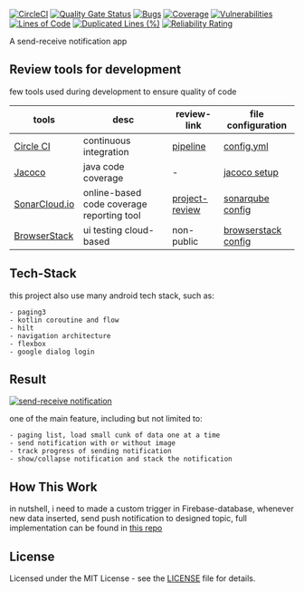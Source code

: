 
[![CircleCI](https://circleci.com/gh/circleci/circleci-docs.svg?style=svg&circle-token=1968f1d0945ea1079dba54e88a2bd3037d31985e)](https://circleci.com/gh/daya-pangestu/tugas-akhir)
[![Quality Gate Status](https://sonarcloud.io/api/project_badges/measure?project=com.daya.taha&metric=alert_status)](https://sonarcloud.io/dashboard?id=com.daya.taha)
[![Bugs](https://sonarcloud.io/api/project_badges/measure?project=com.daya.taha&metric=bugs)](https://sonarcloud.io/dashboard?id=com.daya.taha)
[![Coverage](https://sonarcloud.io/api/project_badges/measure?project=com.daya.taha&metric=coverage)](https://sonarcloud.io/dashboard?id=com.daya.taha)
[![Vulnerabilities](https://sonarcloud.io/api/project_badges/measure?project=com.daya.taha&metric=vulnerabilities)](https://sonarcloud.io/dashboard?id=com.daya.taha)
[![Lines of Code](https://sonarcloud.io/api/project_badges/measure?project=com.daya.taha&metric=ncloc)](https://sonarcloud.io/dashboard?id=com.daya.taha)
[![Duplicated Lines (%)](https://sonarcloud.io/api/project_badges/measure?project=com.daya.taha&metric=duplicated_lines_density)](https://sonarcloud.io/dashboard?id=com.daya.taha)
[![Reliability Rating](https://sonarcloud.io/api/project_badges/measure?project=com.daya.taha&metric=reliability_rating)](https://sonarcloud.io/dashboard?id=com.daya.taha)

A send-receive notification app 

## Review tools for development

few tools used during development to ensure quality of code 

|tools|desc|review-link|file configuration
|----|----|----|----|
| [Circle CI](https://circleci.com) | continuous integration | [pipeline](https://circleci.com/gh/daya-pangestu/tugas-akhir)  | [config.yml](.circleci/config.yml) |
| [Jacoco](https://www.eclemma.org/jacoco/) | java code coverage | - | [jacoco setup](jacoco.gradle) |
| [SonarCloud.io](https://sonarcloud.io) |online-based code coverage reporting tool |[project-review](https://sonarcloud.io/organizations/taha-tugas-akhir-haha/projects) | [sonarqube config](build.gradle) |
| [BrowserStack](https://browserstack.com) |ui testing cloud-based | non-public| [browserstack config](app/browserstack_config.json) |


## Tech-Stack

this project also use many android tech stack, such as:

    - paging3
    - kotlin coroutine and flow
    - hilt
    - navigation architecture
    - flexbox
    - google dialog login


## Result

[![send-receive notification](https://img.youtube.com/vi/AyZ9INbBdYo/0.jpg)](https://youtu.be/AyZ9INbBdYo)

one of the main feature, including but not limited to:

    - paging list, load small cunk of data one at a time
    - send notification with or without image
    - track progress of sending notification
    - show/collapse notification and stack the notification 

## How This Work

in nutshell, i need to made a custom trigger in Firebase-database, whenever new data inserted, send push notification to designed topic, full implementation can be found in [this repo](https://github.com/daya-pangestu/backend-push-notif)

## License

Licensed under the MIT License - see the [LICENSE](LICENSE) file for details.
